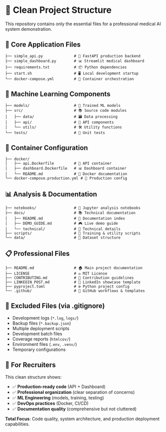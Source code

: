 # 📁 Clean Project Structure

This repository contains only the essential files for a professional medical AI system demonstration.

## 🎯 **Core Application Files**
```
├── simple_api.py              # 🚀 FastAPI production backend
├── simple_dashboard.py        # 📊 Streamlit medical dashboard
├── requirements.txt           # 📦 Python dependencies
├── start.sh                   # 🖥️ Local development startup
└── docker-compose.yml         # 🐳 Container orchestration
```

## 🤖 **Machine Learning Components**
```
├── models/                    # 🧠 Trained ML models
├── src/                       # 📚 Source code modules
│   ├── data/                  # 🗃️ Data processing
│   ├── api/                   # 🔌 API components
│   └── utils/                 # 🛠️ Utility functions
└── tests/                     # 🧪 Unit tests
```

## 🐳 **Container Configuration**
```
├── docker/
│   ├── api.Dockerfile         # 🔧 API container
│   ├── dashboard.Dockerfile   # 📊 Dashboard container
│   └── README.md              # 📖 Docker documentation
└── docker-compose.production.yml # 🚀 Production config
```

## 📊 **Analysis & Documentation**
```
├── notebooks/                 # 📓 Jupyter analysis notebooks
├── docs/                      # 📚 Technical documentation
│   ├── README.md              # 📖 Documentation index
│   ├── DEMO_GUIDE.md          # 🎮 Live demo guide
│   └── technical/             # 🔧 Technical details
├── scripts/                   # 🔨 Training & utility scripts
└── data/                      # 📄 Dataset structure
```

## 📋 **Professional Files**
```
├── README.md                  # 🏠 Main project documentation
├── LICENSE                    # ⚖️ MIT License
├── CONTRIBUTING.md            # 🤝 Contribution guidelines
├── LINKEDIN_POST.md           # 📱 LinkedIn showcase template
├── pyproject.toml             # ⚙️ Python project config
└── .github/                   # 🔄 GitHub workflows & templates
```

## 🚫 **Excluded Files** (via .gitignore)
- Development logs (`*.log`, `logs/`)
- Backup files (`*.backup.json`)
- Multiple deployment scripts
- Development batch files
- Coverage reports (`htmlcov/`)
- Environment files (`.env`, `.venv/`)
- Temporary configurations

## 🎯 **For Recruiters**
This clean structure shows:
- ✅ **Production-ready code** (API + Dashboard)
- ✅ **Professional organization** (clear separation of concerns)
- ✅ **ML Engineering** (models, training, testing)
- ✅ **DevOps practices** (Docker, CI/CD)
- ✅ **Documentation quality** (comprehensive but not cluttered)

**Total Focus**: Code quality, system architecture, and production deployment capabilities.
